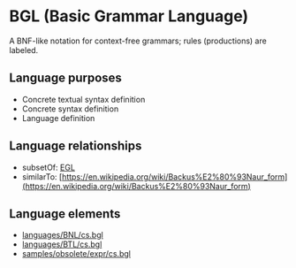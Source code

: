 # BGL (Basic Grammar Language)
A BNF-like notation for context-free grammars; rules (productions) are labeled.
## Language purposes
* Concrete textual syntax definition
* Concrete syntax definition
* Language definition

## Language relationships
* subsetOf: [EGL](http://softlang.github.io/yas/languages/egl.html)
* similarTo: [https://en.wikipedia.org/wiki/Backus%E2%80%93Naur_form](https://en.wikipedia.org/wiki/Backus%E2%80%93Naur_form)

## Language elements
* [languages/BNL/cs.bgl](https://github.com/softlang/yas/blob/master/languages/BNL/cs.bgl)
* [languages/BTL/cs.bgl](https://github.com/softlang/yas/blob/master/languages/BTL/cs.bgl)
* [samples/obsolete/expr/cs.bgl](https://github.com/softlang/yas/blob/master/samples/obsolete/expr/cs.bgl)
